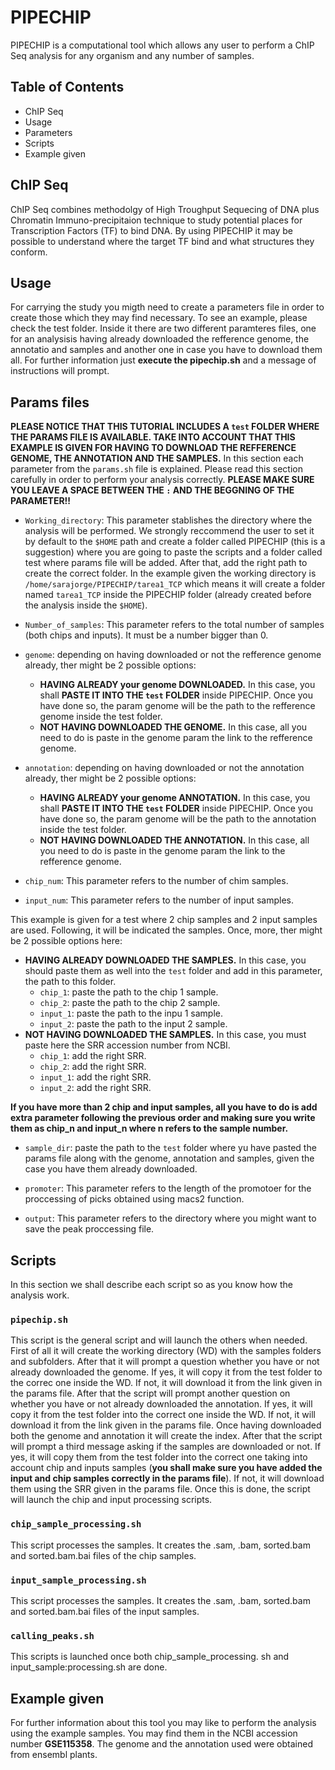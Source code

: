 # PIPECHIP
PIPECHIP is a computational tool which allows any user to perform a ChIP Seq analysis for any organism and any number of samples.

## Table of Contents
- ChIP Seq
- Usage
- Parameters
- Scripts
- Example given

## ChIP Seq
ChIP Seq combines methodolgy of High Troughput Sequecing of DNA plus Chromatin Immuno-precipitaion technique to study potential
places for Transcription Factors (TF) to bind DNA. By using PIPECHIP it may be possible to understand where the target TF bind
and what structures they conform.

## Usage
For carrying the study you migth need to create a parameters file in order to create those which they may find necessary.
To see an example, please check the test folder. Inside it there are two different paramteres files, one for an analysisis having
already downloaded the refference genome, the annotatio and samples and another one in case you have to download them all. For further information just __execute the pipechip.sh__ and a message of instructions will prompt.

## Params files
__PLEASE NOTICE THAT THIS TUTORIAL INCLUDES A `test` FOLDER WHERE THE PARAMS FILE IS AVAILABLE. TAKE INTO ACCOUNT THAT THIS EXAMPLE IS GIVEN FOR HAVING TO DOWNLOAD THE REFFERENCE GENOME, THE ANNOTATION AND THE SAMPLES.__
In this section each parameter from the `params.sh` file is explained. Please read this section carefully in order to perform your analysis correctly. __PLEASE MAKE SURE YOU LEAVE A SPACE BETWEEN THE `:` AND THE BEGGNING OF THE PARAMETER!!__
- `Working_directory`: This parameter stablishes the directory where the analysis will be performed. We strongly reccommend the user to set it by default to the `$HOME` path and create a folder called PIPECHIP (this is a suggestion) where you are going to paste the scripts and a folder called test where params file will be added. After that, add the right path to create the correct folder. In the example given the working directory is `/home/sarajorge/PIPECHIP/tarea1_TCP` which means it will create a folder named `tarea1_TCP` inside the PIPECHIP folder (already created before the analysis inside the `$HOME`).

- `Number_of_samples`: This parameter refers to the total number of samples (both chips and inputs). It must be a number bigger than 0.

- `genome`: depending on having downloaded or not the refference genome already, ther might be 2 possible options:
  - __HAVING ALREADY your genome DOWNLOADED.__ In this case, you shall __PASTE IT INTO THE `test` FOLDER__ inside PIPECHIP. Once you have done so, the param genome will be the path to the refference genome inside the test folder.
  - __NOT HAVING DOWNLOADED THE GENOME.__ In this case, all you need to do is paste in the genome param the link to the refference genome.
  
- `annotation`: depending on having downloaded or not the annotation already, ther might be 2 possible options:
  - __HAVING ALREADY your genome ANNOTATION.__ In this case, you shall __PASTE IT INTO THE `test` FOLDER__ inside PIPECHIP. Once you have done so, the param genome will be the path to the annotation inside the test folder.
  - __NOT HAVING DOWNLOADED THE ANNOTATION.__ In this case, all you need to do is paste in the genome param the link to the refference genome.

- `chip_num`: This parameter refers to the number of chim samples.

- `input_num`: This parameter refers to the number of input samples.

This example is given for a test where 2 chip samples and 2 input samples are used. Following, it will be indicated the samples.
Once, more, ther might be 2 possible options here:
- __HAVING ALREADY DOWNLOADED THE SAMPLES.__ In this case, you should paste them as well into the `test` folder and add in this parameter, the path to this folder.
  - `chip_1`: paste the path to the chip 1 sample.
  - `chip_2`: paste the path to the chip 2 sample.
  - `input_1`: paste the path to the inpu 1 sample.
  - `input_2`: paste the path to the input 2 sample.
- __NOT HAVING DOWNLOADED THE SAMPLES.__ In this case, you must paste here the SRR accession number from NCBI.
  - `chip_1`: add the right SRR.
  - `chip_2`: add the right SRR.
  - `input_1`: add the right SRR.
  - `input_2`: add the right SRR.

__If you have more than 2 chip and input samples, all you have to do is add extra parameter following the previous order and making sure you write them as chip_n and input_n where n refers to the sample number.__

- `sample_dir`: paste the path to the `test` folder where yu have pasted the params file along with the genome, annotation and samples, given the case you have them already downloaded.

- `promoter`: This parameter refers to the length of the promotoer for the proccessing of picks obtained using macs2 function. 
- `output`: This parameter refers to the directory where you might want to save the peak proccessing file.

## Scripts
In this section we shall describe each script so as you know how the analysis work.
### `pipechip.sh`
This script is the general script and will launch the others when  needed. First of all it will create the working directory (WD) with the samples folders and subfolders. After that it will prompt a question whether you have or not already downloaded the genome. If yes, it will copy it from the test folder to the correc one inside the WD. If not, it will download it from the link given in the params file. After that the script will prompt another question on whether you have or not already downloaded the annotation. If yes, it will copy it from the test folder into the correct one inside the WD. If not, it will download it from the link given in the params file.
Once having downloaded both the genome and annotation it will create the index. After that the script will prompt a third message asking if the samples are downloaded or not. If yes, it will copy them from the test folder into the correct one taking into account chip and inputs samples (__you shall make sure you have added the input and chip samples correctly in the params file__). If not, it will download them using the SRR given in the params file. Once this is done, the script will launch the chip and input processing scripts.

### `chip_sample_processing.sh`
This script processes the samples. It creates the .sam, .bam, sorted.bam and sorted.bam.bai files of the chip samples.

### `input_sample_processing.sh`
This script processes the samples. It creates the .sam, .bam, sorted.bam and sorted.bam.bai files of the input samples.

### `calling_peaks.sh`
This scripts is launched once both chip_sample_processing. sh and input_sample:processing.sh are done. 

## Example given
For further information about this tool you may like to perform the analysis using the example samples. You may find them in the NCBI accession number __GSE115358__. The genome and the annotation used were obtained from ensembl plants.
